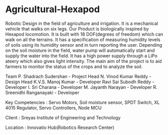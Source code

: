 # Agricultural-Hexapod
Robotic Design in the field of agriculture and irrigation.
It is a mechanical vehicle that walks on six legs. Our Product is biologically inspired by Hexapod locomotion. It is built with 18 DOF(degrees of freedom) which can walk on all the terrains. It has a specification of measuring humidity levels of soils using its humidity sensor and in turn reporting the user. Depending on the soil moisture in the field, water pump will automatically start and supply the water into  the field. It has a high power supply through a LiPo ateery which also gives light intensity.
The main aim of the project is to aid farmers to monitor the status of the crops and to analyze the soil.

Team
P. Shadrach Sudershan - Project Head
N. Vinod Kumar Reddy - Design Head
K.V.S. Manoj Kumar - Developer
Ravi Sai Subodh Reddy - Developer
I. Sri Charana - Developer
M. Jayanth Narayan - Developer
R. Sreenidhi Ranganayaki - Developer

Key Competencies : Servo Motors, Soil moisture sensor, SPDT Switch, XL 4015 Regulator, Servo Controllers, Node MCU

Client : Sreyas Institute of Engineering and Technology

Location : Innovatio Hub(Robotics Research Center)
